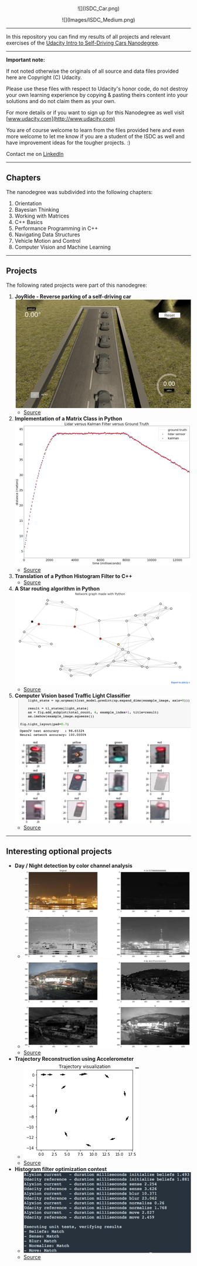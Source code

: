 <p align=center>![](ISDC_Car.png)
<p align=center>![](Images/ISDC_Medium.png)

---

In this repository you can find my results of all projects and relevant exercises of the [Udacity Intro to Self-Driving Cars Nanodegree](https://www.udacity.com/course/intro-to-self-driving-cars--nd113).

---

**Important note:**

If not noted otherwise the originals of all source and data files provided here are Copyright (C) Udacity.

Please use these files with respect to Udacity's honor code, do not destroy your own learning experience by copying & pasting theirs content into your solutions and do not claim them as your own.

For more details or if you want to sign up for this Nanodegree as well visit [www.udacity.com](http://www.udacity.com)

You are of course welcome to learn from the files provided here and even more welcome to let me know if you are a student of the ISDC as well and have improvement ideas for the tougher projects. :) 

Contact me on [LinkedIn](https://www.linkedin.com/in/michael-ikemann/)

---

## Chapters ##

The nanodegree was subdivided into the following chapters:

1. Orientation
2. Bayesian Thinking
3. Working with Matrices
4. C++ Basics
5. Performance Programming in C++
6. Navigating Data Structures
7. Vehicle Motion and Control
8. Computer Vision and Machine Learning

---

## Projects ##

The following rated projects were part of this nanodegree:

1. **JoyRide - Reverse parking of a self-driving car**
    ![](Images/ISDC_Project_1.png)
    - [Source](2_2_Project_1_JoyRide/Project_1_Review.pdf)
2. **Implementation of a Matrix Class in Python**
    ![](Images/ISDC_Project_2.png)
    - [Source](3_5_Project_2_Implement_Matrix_Class/kalman_filter_demo.ipynb)
3. **Translation of a Python Histogram Filter to C++**
    - [Source](4_6_Project_3_Translate_Python_To_C)
4. **A Star routing algorithm in Python**
    ![](Images/ISDC_Project_4.png)
    - [Source](6_4_Project_4_Route_Planner/project_notebook.ipynb)
5. **Computer Vision based Traffic Light Classifier**
    ![](Images/ISDC_Project_5.png)
    - [Source](8_2_Project_5_Traffic_Light_Classifier/Traffic_Light_Classifier.ipynb)

---

## Interesting optional projects ##

- **Day / Night detection by color channel analysis**
    - ![](Images/ISDC_Project_5b.png)
    - ![](Images/ISDC_Project_5b2.png)
    - [Source](8_1_Day_Night_Classification_Mini_Projects/47_Accuracy%20and%20Misclassification.ipynb)
- **Trajectory Reconstruction using Accelerometer**
    - ![](Images/ISDC_Project_4b.png)
    - [Source](7_4_Lab_Reconstructing_Trajectories/Reconstructing%20Trajectories.ipynb)
- **Histogram filter optimization contest**
    - ![](Images/ISDC_CPP_Contest.png)
    - [Source](5_3_Optimize_Histogram_Filter_Cpp)